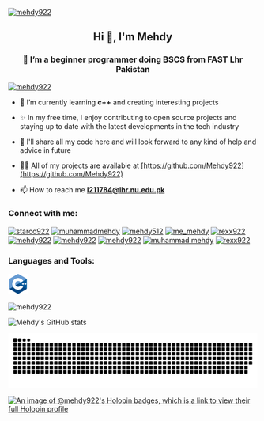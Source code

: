 <p align="left"> <a href="https://github.com/ryo-ma/github-profile-trophy"><img src="https://github.com/sourabmaity/sourabmaity/blob/main/header_.png" alt="mehdy922" /></a> </p>

<h2 align="center">Hi 👋, I'm Mehdy</h1>

<h3 align="center">👀 I’m a beginner programmer doing BSCS from FAST Lhr Pakistan</h3>

<p align="left"> <a href="https://github.com/ryo-ma/github-profile-trophy"><img src="https://github-profile-trophy.vercel.app/?username=Mehdy922&theme=apprentice" alt="mehdy922" /></a> </p>

- 🌱 I’m currently learning **c++** and creating interesting projects

- ✨ In my free time, I enjoy contributing to open source projects and staying up to date with the latest developments in the tech industry

- 💞️ I'll share all my code here and will look forward to any kind of help and advice in future

- 👨‍💻 All of my projects are available at [https://github.com/Mehdy922](https://github.com/Mehdy922)

- 📫 How to reach me **l211784@lhr.nu.edu.pk**

<h3 align="left">Connect with me:</h3>
<p align="left">
<a href="https://twitter.com/starco922" target="blank"><img align="center" src="https://raw.githubusercontent.com/rahuldkjain/github-profile-readme-generator/master/src/images/icons/Social/twitter.svg" alt="starco922" height="30" width="40" /></a>
<a href="https://linkedin.com/in/muhammadmehdy" target="blank"><img align="center" src="https://raw.githubusercontent.com/rahuldkjain/github-profile-readme-generator/master/src/images/icons/Social/linked-in-alt.svg" alt="muhammadmehdy" height="30" width="40" /></a>
<a href="https://fb.com/mehdy512" target="blank"><img align="center" src="https://raw.githubusercontent.com/rahuldkjain/github-profile-readme-generator/master/src/images/icons/Social/facebook.svg" alt="mehdy512" height="30" width="40" /></a>
<a href="https://instagram.com/me_mehdy" target="blank"><img align="center" src="https://raw.githubusercontent.com/rahuldkjain/github-profile-readme-generator/master/src/images/icons/Social/instagram.svg" alt="me_mehdy" height="30" width="40" /></a>
<a href="https://www.codechef.com/users/rexx922" target="blank"><img align="center" src="https://cdn.jsdelivr.net/npm/simple-icons@3.1.0/icons/codechef.svg" alt="rexx922" height="30" width="40" /></a>
<a href="https://www.hackerrank.com/mehdy922" target="blank"><img align="center" src="https://raw.githubusercontent.com/rahuldkjain/github-profile-readme-generator/master/src/images/icons/Social/hackerrank.svg" alt="mehdy922" height="30" width="40" /></a>
<a href="https://codeforces.com/profile/mehdy922" target="blank"><img align="center" src="https://raw.githubusercontent.com/rahuldkjain/github-profile-readme-generator/master/src/images/icons/Social/codeforces.svg" alt="mehdy922" height="30" width="40" /></a>
<a href="https://www.leetcode.com/mehdy922" target="blank"><img align="center" src="https://raw.githubusercontent.com/rahuldkjain/github-profile-readme-generator/master/src/images/icons/Social/leet-code.svg" alt="mehdy922" height="30" width="40" /></a>
<a href="https://www.hackerearth.com/muhammad mehdy" target="blank"><img align="center" src="https://raw.githubusercontent.com/rahuldkjain/github-profile-readme-generator/master/src/images/icons/Social/hackerearth.svg" alt="muhammad mehdy" height="30" width="40" /></a>
<a href="https://www.topcoder.com/members/rexx922" target="blank"><img align="center" src="https://raw.githubusercontent.com/rahuldkjain/github-profile-readme-generator/master/src/images/icons/Social/topcoder.svg" alt="rexx922" height="30" width="40" /></a>
</p>

<h3 align="left">Languages and Tools:</h3>
<p align="left"> <a href="https://www.w3schools.com/cpp/" target="_blank" rel="noreferrer"> <img src="https://raw.githubusercontent.com/devicons/devicon/master/icons/cplusplus/cplusplus-original.svg" alt="cplusplus" width="40" height="40"/> </a> </p>

<p><img align="center" src="https://github-readme-streak-stats.herokuapp.com/?user=mehdy922&theme=dark" alt="mehdy922" /></p>

![Mehdy's GitHub stats](https://github-readme-stats.vercel.app/api?username=Mehdy922&show_icons=true&theme=dark)

![snake gif](https://github.com/Mehdy922/Mehdy922/blob/output/github-contribution-grid-snake.svg)

[![An image of @mehdy922's Holopin badges, which is a link to view their full Holopin profile](https://holopin.me/mehdy922)](https://holopin.io/@mehdy922)
